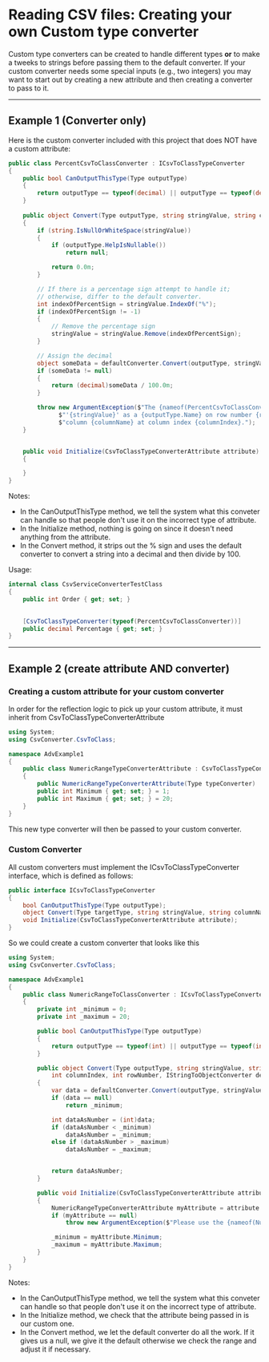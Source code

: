 # Reading CSV files:  Creating your own Custom type converter

Custom type converters can be created to handle different types **or**  to make a tweeks to strings before passing them to the default converter.  If your custom converter needs some special inputs (e.g., two integers) you may want to start out by creating a new attribute and then creating a converter to pass to it.

---
## Example 1 (Converter only)
Here is the custom converter included with this project that does NOT have a custom attribute:
```c#
public class PercentCsvToClassConverter : ICsvToClassTypeConverter
{ 
	public bool CanOutputThisType(Type outputType)
	{
		return outputType == typeof(decimal) || outputType == typeof(decimal?);
	}
	
	public object Convert(Type outputType, string stringValue, string columnName, int columnIndex, int rowNumber, IStringToObjectDefaultConverters defaultConverter)
	{
		if (string.IsNullOrWhiteSpace(stringValue))
		{
			if (outputType.HelpIsNullable())
				return null;

			return 0.0m;
		}

		// If there is a percentage sign attempt to handle it; 
		// otherwise, differ to the default converter.
		int indexOfPercentSign = stringValue.IndexOf("%");
		if (indexOfPercentSign != -1)
		{
			// Remove the percentage sign
			stringValue = stringValue.Remove(indexOfPercentSign);
		}

		// Assign the decimal
		object someData = defaultConverter.Convert(outputType, stringValue, columnName, columnIndex, rowNumber);
		if (someData != null)
		{
			return (decimal)someData / 100.0m;
		}

		throw new ArgumentException($"The {nameof(PercentCsvToClassConverter)} converter cannot parse the string " +
			  $"'{stringValue}' as a {outputType.Name} on row number {rowNumber} in " +
			  $"column {columnName} at column index {columnIndex}.");
	}


	public void Initialize(CsvToClassTypeConverterAttribute attribute)
	{

	}
}
```

Notes:
- In the CanOutputThisType method, we tell the system what this conveter can handle so that people don't use it on the incorrect type of attribute.
- In the Initialize method, nothing is going on since it doesn't need anything from the attribute.
- In the Convert method, it strips out the % sign and uses the default converter to convert a string into a decimal and then divide by 100.

Usage:
```c#
internal class CsvServiceConverterTestClass
{
	public int Order { get; set; }

	
	[CsvToClassTypeConverter(typeof(PercentCsvToClassConverter))]
	public decimal Percentage { get; set; }
}
```

---
## Example 2 (create attribute AND converter)

### Creating a custom attribute for your custom converter
In order for the reflection logic to pick up your custom attribute, it must inherit from CsvToClassTypeConverterAttribute
```C#
using System;
using CsvConverter.CsvToClass;

namespace AdvExample1
{
    public class NumericRangeTypeConverterAttribute : CsvToClassTypeConverterAttribute
    {
        public NumericRangeTypeConverterAttribute(Type typeConverter) : base(typeConverter) { }
        public int Minimum { get; set; } = 1;
        public int Maximum { get; set; } = 20;
    }
}
```

This new type converter will then be passed to your custom converter.

### Custom Converter
All custom converters must implement the ICsvToClassTypeConverter interface, which is defined as follows:
```C#
public interface ICsvToClassTypeConverter
{
	bool CanOutputThisType(Type outputType);
	object Convert(Type targetType, string stringValue, string columnName, int columnIndex, int rowNumber, IStringToObjectConverter defaultConverter);
	void Initialize(CsvToClassTypeConverterAttribute attribute);
}
```
So we could create a custom converter that looks like this
```c#
using System;
using CsvConverter.CsvToClass;

namespace AdvExample1
{
    public class NumericRangeToClassConverter : ICsvToClassTypeConverter
    {
        private int _minimum = 0;
        private int _maximum = 20;

        public bool CanOutputThisType(Type outputType)
        {
            return outputType == typeof(int) || outputType == typeof(int?);
        }

        public object Convert(Type outputType, string stringValue, string columnName,
            int columnIndex, int rowNumber, IStringToObjectConverter defaultConverter)
        {
            var data = defaultConverter.Convert(outputType, stringValue, columnName, columnIndex, rowNumber);
            if (data == null)
                return _minimum;

            int dataAsNumber = (int)data;
            if (dataAsNumber < _minimum)
                dataAsNumber = _minimum;
            else if (dataAsNumber > _maximum)
                dataAsNumber = _maximum;


            return dataAsNumber;
        }

        public void Initialize(CsvToClassTypeConverterAttribute attribute)
        {
            NumericRangeTypeConverterAttribute myAttribute = attribute as NumericRangeTypeConverterAttribute;
            if (myAttribute == null)
                throw new ArgumentException($"Please use the {nameof(NumericRangeTypeConverterAttribute)} attribute with this converter!");

            _minimum = myAttribute.Minimum;
            _maximum = myAttribute.Maximum;
        }
    }
}
```

Notes:
- In the CanOutputThisType method, we tell the system what this conveter can handle so that people don't use it on the incorrect type of attribute.
- In the Initialize method, we check that the attribute being passed in is our custom one.
- In the Convert method, we let the default converter do all the work.  If it gives us a null, we give it the default otherwise we check the range and adjust it if necessary.